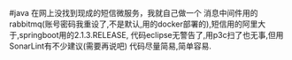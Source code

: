 #java
在网上没找到现成的短信微服务，我就自己做一个
消息中间件用的rabbitmq(账号密码我重设了,不是默认,用的docker部署的),短信用的阿里大于,springboot用的2.1.3.RELEASE,
代码eclipse无警告了,用p3c扫了也无事,但用SonarLint有不少建议(需要再说吧)
代码尽量简易,简单容易.
